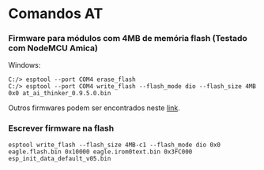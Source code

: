 # Comandos AT
### Firmware para módulos com 4MB de memória flash (Testado com NodeMCU Amica)

Windows:
```
C:/> esptool --port COM4 erase_flash
C:/> esptool --port COM4 write_flash --flash_mode dio --flash_size 4MB 0x0 at_ai_thinker_0.9.5.0.bin
```

Outros firmwares podem ser encontrados neste <a href="https://www.espressif.com/en/support/download/at?keys=&field_type_tid%5B%5D=14">link</a>. 



### Escrever firmware na flash
```
esptool write_flash --flash_size 4MB-c1 --flash_mode dio 0x0 eagle.flash.bin 0x10000 eagle.irom0text.bin 0x3FC000 esp_init_data_default_v05.bin
```
